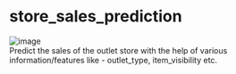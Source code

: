 # store_sales_prediction
![image](https://cdn.pixabay.com/photo/2015/08/07/16/07/shopping-879498_960_720.jpg) <br />
Predict the sales of the outlet store with the help of various information/features like - outlet_type, item_visibility etc.
